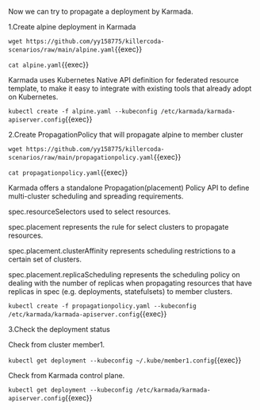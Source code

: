 Now we can try to propagate a deployment by Karmada.

1.Create alpine deployment in Karmada

`wget https://github.com/yy158775/killercoda-scenarios/raw/main/alpine.yaml`{{exec}}

`cat alpine.yaml`{{exec}}

Karmada uses Kubernetes Native API definition for federated resource template, to make it easy to integrate with existing tools that already adopt on Kubernetes.

`kubectl create -f alpine.yaml --kubeconfig /etc/karmada/karmada-apiserver.config`{{exec}}

2.Create PropagationPolicy that will propagate alpine to member cluster

`wget https://github.com/yy158775/killercoda-scenarios/raw/main/propagationpolicy.yaml`{{exec}}

`cat propagationpolicy.yaml`{{exec}}

Karmada offers a standalone Propagation(placement) Policy API to define multi-cluster scheduling and spreading requirements.

spec.resourceSelectors used to select resources.

spec.placement represents the rule for select clusters to propagate resources.

spec.placement.clusterAffinity represents scheduling restrictions to a certain set of clusters.

spec.placement.replicaScheduling represents the scheduling policy on dealing with the number of replicas when propagating resources that have replicas in spec (e.g. deployments, statefulsets) to member clusters.

`kubectl create -f propagationpolicy.yaml --kubeconfig /etc/karmada/karmada-apiserver.config`{{exec}}

3.Check the deployment status

Check from cluster member1.

`kubectl get deployment --kubeconfig ~/.kube/member1.config`{{exec}}

Check from Karmada control plane.

`kubectl get deployment --kubeconfig /etc/karmada/karmada-apiserver.config`{{exec}}